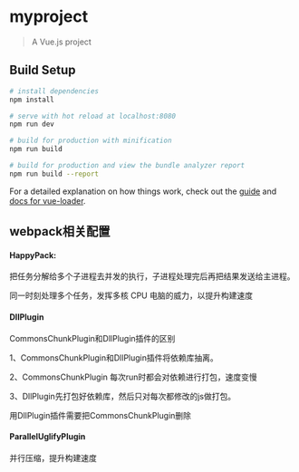 # myproject

> A Vue.js project

## Build Setup

``` bash
# install dependencies
npm install

# serve with hot reload at localhost:8080
npm run dev

# build for production with minification
npm run build

# build for production and view the bundle analyzer report
npm run build --report
```

For a detailed explanation on how things work, check out the [guide](http://vuejs-templates.github.io/webpack/) and [docs for vue-loader](http://vuejs.github.io/vue-loader).

## webpack相关配置

#### HappyPack:

把任务分解给多个子进程去并发的执行，子进程处理完后再把结果发送给主进程。

同一时刻处理多个任务，发挥多核 CPU 电脑的威力，以提升构建速度

#### DllPlugin
CommonsChunkPlugin和DllPlugin插件的区别

1、CommonsChunkPlugin和DllPlugin插件将依赖库抽离。

2、CommonsChunkPlugin 每次run时都会对依赖进行打包，速度变慢

3、DllPlugin先打包好依赖库，然后只对每次都修改的js做打包。

用DllPlugin插件需要把CommonsChunkPlugin删除

#### ParallelUglifyPlugin
并行压缩，提升构建速度